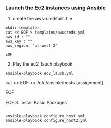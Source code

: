 

### Launch the Ec2 Instances using Ansible
1. create the aws-creditails file
```
mkdir templates
cat << EOF > templates/awscreds.yml
aws_id : ""
aws_key : ""
aws_region: "us-west-2"

EOF

```
2. Play the ec2_lauch playbook

```
ansible-playbook ec2_lauch.yml 

```
cat << EOF >> /etc/ansible/hosts
[assignment]


EOF

EOF
3. Install Basic Packages

```

ansible-playbook configure_host.yml
ansible-playbook configure_host2.yml

```



